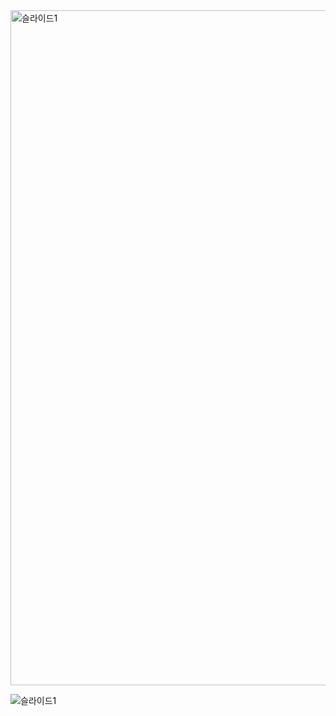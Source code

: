 <img width="1920" height="1080" alt="슬라이드1" src="https://github.com/user-attachments/assets/1ea1d27d-50a7-4c82-97ee-24abfc684352" />

![슬라이드1](https://github.com/user-attachments/assets/1ea1d27d-50a7-4c82-97ee-24abfc684352)
